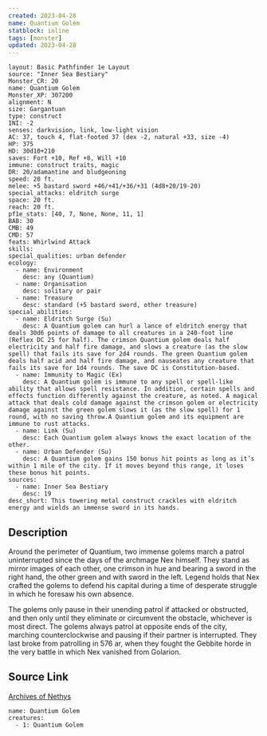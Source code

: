 ```yaml
---
created: 2023-04-28
name: Quantium Golem
statblock: inline
tags: [monster]
updated: 2023-04-28
---
```

```statblock
layout: Basic Pathfinder 1e Layout
source: "Inner Sea Bestiary"
Monster_CR: 20
name: Quantium Golem
Monster_XP: 307200
alignment: N
size: Gargantuan
type: construct
INI: -2
senses: darkvision, link, low-light vision
AC: 37, touch 4, flat-footed 37 (dex -2, natural +33, size -4)
HP: 375
HD: 30d10+210
saves: Fort +10, Ref +8, Will +10
immune: construct traits, magic
DR: 20/adamantine and bludgeoning
speed: 20 ft.
melee: +5 bastard sword +46/+41/+36/+31 (4d8+20/19-20)
special_attacks: eldritch surge
space: 20 ft.
reach: 20 ft.
pf1e_stats: [40, 7, None, None, 11, 1]
BAB: 30
CMB: 49
CMD: 57
feats: Whirlwind Attack
skills: 
special_qualities: urban defender
ecology:
  - name: Environment
    desc: any (Quantium)
  - name: Organisation
    desc: solitary or pair
  - name: Treasure
    desc: standard (+5 bastard sword, other treasure)
special_abilities:
  - name: Eldritch Surge (Su)
    desc: A Quantium golem can hurl a lance of eldritch energy that deals 30d6 points of damage to all creatures in a 240-foot line (Reflex DC 25 for half). The crimson Quantium golem deals half electricity and half fire damage, and slows a creature (as the slow spell) that fails its save for 2d4 rounds. The green Quantium golem deals half acid and half fire damage, and nauseates any creature that fails its save for 1d4 rounds. The save DC is Constitution-based.
  - name: Immunity to Magic (Ex)
    desc: A Quantium golem is immune to any spell or spell-like ability that allows spell resistance. In addition, certain spells and effects function differently against the creature, as noted. A magical attack that deals cold damage against the crimson golem or electricity damage against the green golem slows it (as the slow spell) for 1 round, with no saving throw.A Quantium golem and its equipment are immune to rust attacks.
  - name: Link (Su)
    desc: Each Quantium golem always knows the exact location of the other.
  - name: Urban Defender (Su)
    desc: A Quantium golem gains 150 bonus hit points as long as it’s within 1 mile of the city. If it moves beyond this range, it loses these bonus hit points.
sources:
  - name: Inner Sea Bestiary
    desc: 19
desc_short: This towering metal construct crackles with eldritch energy and wields an immense sword in its hands.
```
## Description
Around the perimeter of Quantium, two immense golems march a patrol uninterrupted since the days of the archmage Nex himself. They stand as mirror images of each other, one crimson in hue and bearing a sword in the right hand, the other green and with sword in the left. Legend holds that Nex crafted the golems to defend his capital during a time of desperate struggle in which he foresaw his own absence.

The golems only pause in their unending patrol if attacked or obstructed, and then only until they eliminate or circumvent the obstacle, whichever is most direct. The golems always patrol at opposite ends of the city, marching counterclockwise and pausing if their partner is interrupted. They last broke from patrolling in 576 ar, when they fought the Gebbite horde in the very battle in which Nex vanished from Golarion.
## Source Link
[Archives of Nethys](https://aonprd.com/MonsterDisplay.aspx?ItemName=Quantium%20Golem)
```encounter-table
name: Quantium Golem
creatures:
  - 1: Quantium Golem
```

